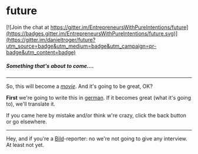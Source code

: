 # future

[![Join the chat at https://gitter.im/EntrepreneursWithPureIntentions/future](https://badges.gitter.im/EntrepreneursWithPureIntentions/future.svg)](https://gitter.im/danieltroger/future?utm_source=badge&utm_medium=badge&utm_campaign=pr-badge&utm_content=badge)

##### Something that's about to come....

----------------------------------

So, this will become a [*movie*](https://en.wikipedia.org/wiki/Film).
And it's going to be great, OK?

__First__ we're going to write this in [german](https://en.wikipedia.org/wiki/German_language).
If it becomes great (what it's going to), we'll translate it.

If you came here by mistake and/or think w're crazy, click the back button or go elsewhere.

---------------------------------

Hey, and if you're a [Bild](https://en.wikipedia.org/wiki/Bild)-reporter: no we're not going to give any interview. At least not yet.
